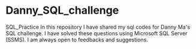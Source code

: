 # Danny_SQL_challenge
 SQL_Practice
In this repository I have shared my sql codes for Danny Ma's SQL challenge. I have solved these questions using Microsoft SQL Server (SSMS).
I am always open to feedbacks and suggestions.
